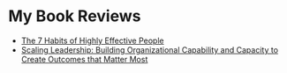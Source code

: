 # My Book Reviews

* [The 7 Habits of Highly Effective People](./the-7-habits-of-highly-effective-people/README.md)
* [Scaling Leadership: Building Organizational Capability and Capacity to Create Outcomes that Matter Most](./scaling-leadership-building-organizational-capability-and-capacity-to-create-outcomes-that-matter-most/README.md)

